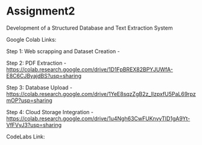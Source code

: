 # Assignment2
Development of a Structured Database and Text Extraction System


Google Colab Links: 

Step 1: Web scrapping and Dataset Creation - 

Step 2: PDF Extraction - https://colab.research.google.com/drive/1D1FpBREX82BPYJUWfA-E8C6CJByajdBS?usp=sharing

Step 3: Database Upload - https://colab.research.google.com/drive/1YeE8sqzZgB2z_IlzpxfU5PaL69rpzmOP?usp=sharing

Step 4: Cloud Storage Integration - https://colab.research.google.com/drive/1u4Ngh63CwFUKnvyTID1gA9Yt-VfFVyJ3?usp=sharing

CodeLabs Link: 


